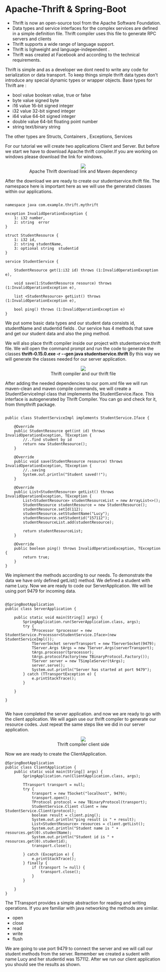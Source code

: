 # Apache-Thrift & Spring-Boot

- Thrift is now  an open-source tool from the Apache Software Foundation.
- Data types and service interfaces for the complex services  are defined in a simple definition file. Thrift compiler uses this file to generate RPC servers and clients
- Thrift supports a wide range of language support.
- Thrift is lighweight and language-independent .
- Thrift was created at Facebook and according to the technical requirements. 

Thrift is simple and as a developer we dont need to write any code for serialization or data transport. To keep things simple thrift data types don't introduce any special dynamic types or wrapper objects.
Base types for Thrift are :
- bool value boolean value, true or false
- byte value signed byte
- i16 value 16-bit signed integer
- i32 value 32-bit signed integer
- i64 value 64-bit signed integer
- double value 64-bit floating point number
- string text/binary string

The other types are Structs, Containers , Exceptions, Services

For our tutorial we will create two applications Client and Server. But before we start we have to download Apache thrift compiler.If you are working on windows please download the link for windows.
<p align="center">
  <img  src="https://github.com/okansungur/Apache-Thrift-and-Spring-Boot/blob/main/download.png"><br/>
  Apache Thrift download link and Maven dependency 
</p>

After the download we are ready to create our studentservice.thrift file. The namespace here is important here as we will use the generated classes within our applications.

```

namespace java com.example.thrift.mythrift

exception InvalidOperationException {
    1: i32 number, 
    2: string  error
}

struct StudentResource {
    1: i32 id,
    2: string studentName, 
    3: optional string  studentid 
}

service StudentService {

    StudentResource get(1:i32 id) throws (1:InvalidOperationException e),

    void save(1:StudentResource resource) throws (1:InvalidOperationException e),

    list <StudentResource> getList() throws (1:InvalidOperationException e),

    bool ping() throws (1:InvalidOperationException e)
}

```
We put some basic data types and our student data consists id, studentName and  studentid fields . Our service has 4 methods that save and get our student data and also the ping method.


We will also place thrift compiler inside our project with   studentservice.thrift file. 
We will open the command prompt and run the code to generate the classes  **thrift-0.15.0.exe -r --gen java studentservice.thrift**
By this way we will generate the classes needed for our server application. 


<p align="center">
  <img  src="https://github.com/okansungur/Apache-Thrift-and-Spring-Boot/blob/main/thrift_compiler.png"><br/>
  Thrift compiler and our thrift file
</p>

After adding the needed  dependencies to our pom.xml file we will run maven-clean  and maven compile commands, we will create a StudentServiceImpl class that implements the StudentService.Iface. This interface is autogenerated by Thrift Compiler. You can go and check for it, from thmythrift package.

```

public class StudentServiceImpl implements StudentService.Iface {

    @Override
    public StudentResource get(int id) throws InvalidOperationException, TException {
        //..find student by id
        return new StudentResource();
    }

    @Override
    public void save(StudentResource resource) throws InvalidOperationException, TException {
        //..saving
        System.out.println("Student saved!!");
    }

    @Override
    public List<StudentResource> getList() throws InvalidOperationException, TException {
        List<StudentResource> studentResourceList = new ArrayList<>();
        StudentResource studentResource = new StudentResource();
        studentResource.setId(112);
        studentResource.setStudentName("Lucy");
        studentResource.setStudentid("157112");
        studentResourceList.add(studentResource);

        return studentResourceList;
    }

    @Override
    public boolean ping() throws InvalidOperationException, TException {
        return true;
    }
}

```
We implement the methods according to our needs. To demonstrate the data we have only defined getList() method. We defined a student with name Lucy.
Now we are ready to code our ServerApplication. We will be using port 9479 for incoming data.

```

@SpringBootApplication
public class ServerApplication {

    public static void main(String[] args) {
        SpringApplication.run(ServerApplication.class, args);
        try {
            TProcessor tprocessor = new StudentService.Processor<StudentService.Iface>(new StudentServiceImpl());
            TServerSocket serverTransport = new TServerSocket(9479);
            TServer.Args tArgs = new TServer.Args(serverTransport);
            tArgs.processor(tprocessor);
            tArgs.protocolFactory(new TBinaryProtocol.Factory());
            TServer server = new TSimpleServer(tArgs);
            server.serve();
            System.out.println("Server has started at port 9479");
        } catch (TTransportException e) {
            e.printStackTrace();
        }

    }

}


```

We have completed the  server application. and now we are ready to go with the client application. We will again use our thrift compiler to generate our resource codes. Just repeat the same steps like we did in our server application.


<p align="center">
  <img  src="https://github.com/okansungur/Apache-Thrift-and-Spring-Boot/blob/main/thrift_client.png"><br/>
  Thrift compiler client side
</p>



Now we are ready to create the ClientApplication.
```
@SpringBootApplication
public class ClientApplication {
    public static void main(String[] args) {
        SpringApplication.run(ClientApplication.class, args);

        TTransport transport = null;
        try {
            transport = new TSocket("localhost", 9479);
            transport.open();
            TProtocol protocol = new TBinaryProtocol(transport);
            StudentService.Client client = new StudentService.Client(protocol);
            boolean result = client.ping();
            System.out.println("ping result is " + result);
            List<StudentResource> resources = client.getList();
            System.out.println("Student name is " + resources.get(0).studentName);
            System.out.println("Student id is " + resources.get(0).studentid);
            transport.close();

        } catch (Exception e) {
            e.printStackTrace();
        } finally {
            if (transport != null) {
                transport.close();
            }
        }

    }
}

```


The TTransport provides a simple abstraction for reading and writing  operations. If you are familiar with java networking the methods are similar.
- open
- close
- read
- write
- flush


We are going to use  port 9479 to connect the server and we will call our student methods from the server. Remember we created a sudent with name Lucy and her studentid was 157112. After we run our client application you should see the results as shown.











